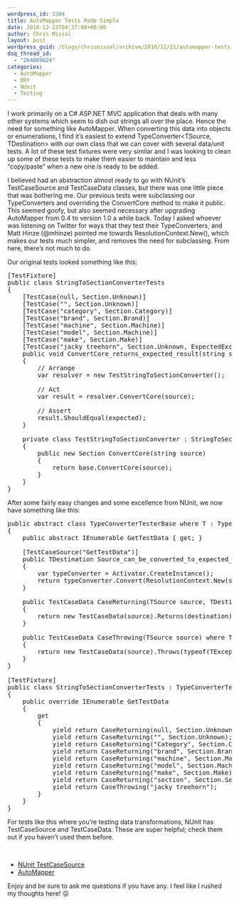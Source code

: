 ```yaml
---
wordpress_id: 3384
title: AutoMapper Tests Made Simple
date: 2010-12-22T04:37:00+00:00
author: Chris Missal
layout: post
wordpress_guid: /blogs/chrismissal/archive/2010/12/21/automapper-tests-made-simple.aspx
dsq_thread_id:
  - "264669624"
categories:
  - AutoMapper
  - DRY
  - NUnit
  - Testing
---
```

I work primarily on a C# ASP.NET MVC application that deals with many other systems which seem to dish out strings all over the place. Hence the need for something like AutoMapper. When converting this data into objects or enumerations, I find it&#8217;s easiest to extend TypeConverter<TSource, TDestination> with our own class that we can cover with several data/unit tests. A lot of these test fixtures were very similar and I was looking to clean up some of these tests to make them easier to maintain and less &#8220;copy/paste&#8221; when a new one is ready to be added.

I believed had an abstraction almost ready to go with NUnit&#8217;s TestCaseSource and TestCaseData classes, but there was one little piece that was bothering me. Our previous tests were subclassing our TypeConverters and overriding the ConvertCore method to make it public. This seemed goofy, but also seemed necessary after upgrading AutoMapper from 0.4 to version 1.0 a while back. Today I asked whoever was listening on Twitter for ways that they test their TypeConverters, and Matt Hinze (@mhinze) pointed me towards ResolutionContext.New(), which makes our tests much simpler, and removes the need for subclassing. From here, there&#8217;s not much to do.

Our original tests looked something like this:

<pre>[TestFixture]
public class StringToSectionConverterTests
{
	[TestCase(null, Section.Unknown)]
	[TestCase("", Section.Unknown)]
	[TestCase("category", Section.Category)]
	[TestCase("brand", Section.Brand)]
	[TestCase("machine", Section.Machine)]
	[TestCase("model", Section.Machine)]
	[TestCase("make", Section.Make)]
	[TestCase("jacky treehorn", Section.Unknown, ExpectedException = typeof(ArgumentException))]
	public void ConvertCore_returns_expected_result(string source, Section expected)
	{
		// Arrange
		var resolver = new TestStringToSectionConverter();

		// Act
		var result = resolver.ConvertCore(source);

		// Assert
		result.ShouldEqual(expected);
	}

	private class TestStringToSectionConverter : StringToSectionResolver
	{
		public new Section ConvertCore(string source)
		{
			return base.ConvertCore(source);
		}
	}
}
</pre>

After some fairly easy changes and some excellence from NUnit, we now have something like this:

<pre>public abstract class TypeConverterTesterBase where T : TypeConverter
{
	public abstract IEnumerable GetTestData { get; }

	[TestCaseSource("GetTestData")]
	public TDestination Source_can_be_converted_to_expected_destination(TSource source)
	{
		var typeConverter = Activator.CreateInstance();
		return typeConverter.Convert(ResolutionContext.New(source));
	}

	public TestCaseData CaseReturning(TSource source, TDestination destination)
	{
		return new TestCaseData(source).Returns(destination);
	}

	public TestCaseData CaseThrowing(TSource source) where TException : Exception
	{
		return new TestCaseData(source).Throws(typeof(TException));
	}
}

[TestFixture]
public class StringToSectionConverterTests : TypeConverterTesterBase&lt;StringToSectionConverter, string, Section&gt;
{
    public override IEnumerable GetTestData
    {
        get
        {
            yield return CaseReturning(null, Section.Unknown);
            yield return CaseReturning("", Section.Unknown);
            yield return CaseReturning("Category", Section.Category);
            yield return CaseReturning("brand", Section.Brand);
            yield return CaseReturning("machine", Section.Machine);
            yield return CaseReturning("model", Section.Machine);
            yield return CaseReturning("make", Section.Make);
            yield return CaseReturning("section", Section.Section);
            yield return CaseThrowing("jacky treehorn");
        }
    }
}
</pre>

For tests like this where you&#8217;re testing data transformations, NUnit has TestCaseSource and TestCaseData. These are super helpful; check them out if you haven&#8217;t used them before.

&nbsp;

  * [NUnit TestCaseSource](http://www.nunit.org/index.php?p=testCaseSource&r=2.5)
  * [AutoMapper](http://automapper.codeplex.com/)

<div>
  Enjoy and be sure to ask me questions if you have any. I feel like I rushed my thoughts here! 😛
</div>

&nbsp;